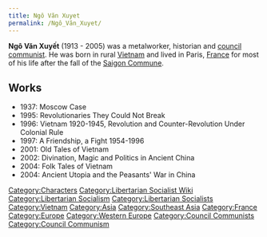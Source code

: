 ```yaml
---
title: Ngô Văn Xuyet
permalink: /Ngô_Văn_Xuyet/
---
```


**Ngô Văn Xuyết** (1913 - 2005) was a metalworker, historian and
[council communist](Council_Communism.md "wikilink"). He was born in rural
[Vietnam](Vietnam.md "wikilink") and lived in Paris,
[France](France.md "wikilink") for most of his life after the fall of the
[Saigon Commune](Saigon_Commune.md "wikilink").

## Works

- 1937: Moscow Case
- 1995: Revolutionaries They Could Not Break
- 1996: Vietnam 1920-1945, Revolution and Counter-Revolution Under
  Colonial Rule
- 1997: A Friendship, a Fight 1954-1996
- 2001: Old Tales of Vietnam
- 2002: Divination, Magic and Politics in Ancient China
- 2004: Folk Tales of Vietnam
- 2004: Ancient Utopia and the Peasants' War in China

[Category:Characters](Category:Characters.md "wikilink")
[Category:Libertarian Socialist
Wiki](Category:Libertarian_Socialist_Wiki.md "wikilink")
[Category:Libertarian
Socialism](Category:Libertarian_Socialism.md "wikilink")
[Category:Libertarian
Socialists](Category:Libertarian_Socialists.md "wikilink")
[Category:Vietnam](Category:Vietnam.md "wikilink")
[Category:Asia](Category:Asia.md "wikilink") [Category:Southeast
Asia](Category:Southeast_Asia.md "wikilink")
[Category:France](Category:France.md "wikilink")
[Category:Europe](Category:Europe.md "wikilink") [Category:Western
Europe](Category:Western_Europe.md "wikilink") [Category:Council
Communists](Category:Council_Communists.md "wikilink") [Category:Council
Communism](Category:Council_Communism.md "wikilink")